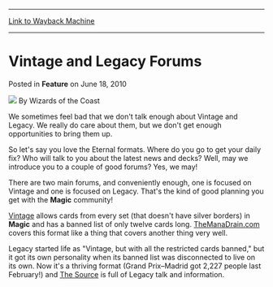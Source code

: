 
---
[Link to Wayback Machine](https://web.archive.org/web/20220126060808/https://magic.wizards.com/en/articles/archive/feature/vintage-and-legacy-forums-2010-06-18)

[_metadata_:author]:- "Wizards of the Coast"
[_metadata_:description]:- "We sometimes feel bad that we don't talk enough about Vintage and Legacy. We really do care about them, but we don't get enough opportunities to bring them up. So let's say you love the Eternal formats. Where do you go to get your daily fix? Who will talk to you about the latest news and decks? Well, may we introduce you to a couple of good forums? Yes, we may! There are two"
[_metadata_:generator]:- "Drupal 7 (http://drupal.org)"
[_metadata_:publish_date]:- "2010-06-18"
[_metadata_:title]:- "Vintage and Legacy Forums"
[_metadata_:wayback_capture_timestamp]:- "2022-01-26 06:08:08+00:00"
[_metadata_:wayback_raw_url]:- "https://web.archive.org/web/20220126060808id_/https://magic.wizards.com/en/articles/archive/feature/vintage-and-legacy-forums-2010-06-18"
[_metadata_:wayback_url]:- "https://magic.wizards.com/en/articles/archive/feature/vintage-and-legacy-forums-2010-06-18"
---


Vintage and Legacy Forums
=========================



 Posted in **Feature**
 on June 18, 2010 






![](https://media.magic.wizards.com/styles/auth_small/public/images/person/wizards_author.jpg)
By Wizards of the Coast











We sometimes feel bad that we don't talk enough about Vintage and Legacy. We really do care about them, but we don't get enough opportunities to bring them up.


So let's say you love the Eternal formats. Where do you go to get your daily fix? Who will talk to you about the latest news and decks? Well, may we introduce you to a couple of good forums? Yes, we may!


There are two main forums, and conveniently enough, one is focused on Vintage and one is focused on Legacy. That's the kind of good planning you get with the **Magic** community!


[Vintage](http://archive.wizards.com/Magic/TCG/Resources.aspx?x=judge/resources/sfrvintage) allows cards from every set (that doesn't have silver borders) in **Magic** and has a banned list of only twelve cards long. [TheManaDrain.com](http://www.themanadrain.com/) covers this format like a thing that covers another thing very well.


Legacy started life as "Vintage, but with all the restricted cards banned," but it got its own personality when its banned list was disconnected to live on its own. Now it's a thriving format (Grand Prix–Madrid got 2,227 people last February!) and [The Source](http://www.mtgthesource.com/forums/) is full of Legacy talk and information.







